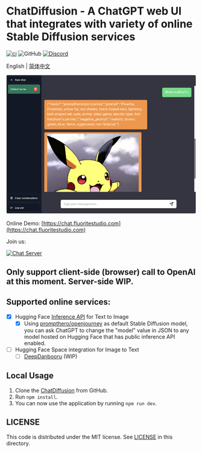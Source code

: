# ChatDiffusion - A ChatGPT web UI that integrates with variety of online Stable Diffusion services

[![ci](https://github.com/prompt-engineering/chat-diffusion/actions/workflows/ci.yml/badge.svg)](https://github.com/prompt-engineering/chat-diffusion/actions/workflows/ci.yml)
![GitHub](https://img.shields.io/github/license/prompt-engineering/chat-diffusion)
[![Discord](https://img.shields.io/discord/1082563233593966612)](https://discord.gg/FSWXq4DmEj)

English | [简体中文](./README.zh-CN.md)

![Screenshot](https://raw.githubusercontent.com/tianweiliu/.github/main/chatdiffusion.png)

Online Demo: [https://chat.fluoritestudio.com](https://chat.fluoritestudio.com)

Join us:

[![Chat Server](https://img.shields.io/badge/chat-discord-7289da.svg)](https://discord.gg/FSWXq4DmEj)

## Only support client-side (browser) call to OpenAI at this moment. Server-side WIP.

## Supported online services:
- [x] Hugging Face [Inference API](https://huggingface.co/inference-api) for Text to Image
  - [x] Using [prompthero/openjourney](https://huggingface.co/prompthero/openjourney) as default Stable Diffusion model, you can ask ChatGPT to change the "model" value in JSON to any model hosted on Hugging Face that has public inference API enabled.
- [ ] Hugging Face Space integration for Image to Text
  - [ ] [DeepDanbooru](https://huggingface.co/spaces/hysts/DeepDanbooru) (WIP)

## Local Usage

1.  Clone the [ChatDiffusion](https://github.com/prompt-engineering/chat-diffusion) from GitHub.
2.  Run `npm install`.
3.  You can now use the application by running `npm run dev`.

## LICENSE

This code is distributed under the MIT license. See [LICENSE](./LICENSE) in this directory.
